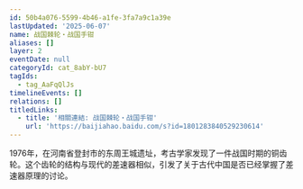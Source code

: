 ```yaml
---
id: 50b4a076-5599-4b46-a1fe-3fa7a9c1a39e
lastUpdated: '2025-06-07'
name: 战国棘轮・战国手钳
aliases: []
layer: 2
eventDate: null
categoryId: cat_8abY-bU7
tagIds:
  - tag_AaFqQlJs
timelineEvents: []
relations: []
titledLinks:
  - title: '相關連結: 战国棘轮・战国手钳'
    url: 'https://baijiahao.baidu.com/s?id=1801283840529230614'
---
```

1976年，在河南省登封市的东周王城遗址，考古学家发现了一件战国时期的铜齿轮。这个齿轮的结构与现代的差速器相似，引发了关于古代中国是否已经掌握了差速器原理的讨论。
